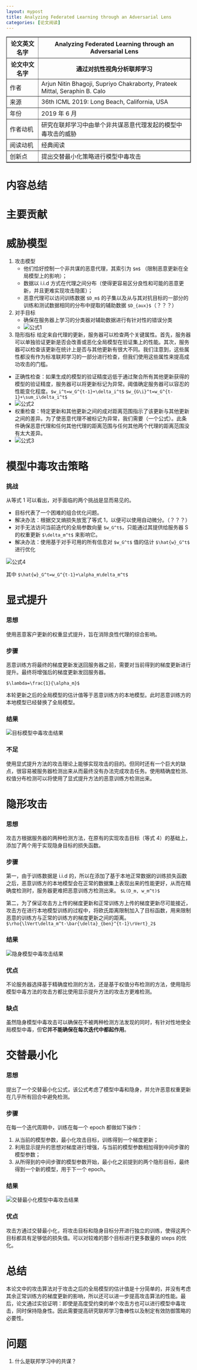 ```yaml
---
layout: mypost
title: Analyzing Federated Learning through an Adversarial Lens
categories: [论文阅读]
---
```


<table border="1">
    <tr>
        <th>论文英文名字</th>
        <th>Analyzing Federated Learning through an Adversarial Lens</th>
    </tr>
    <tr>
        <th>论文中文名字</th>
        <th>通过对抗性视角分析联邦学习</th>
    </tr>
    <tr>
        <td>作者</td>
        <td>Arjun Nitin Bhagoji, Supriyo Chakraborty, Prateek Mittal, Seraphin B. Calo</td>
    </tr>
    <tr>
        <td>来源</td>
        <td>36th ICML 2019: Long Beach, California, USA</td>
    </tr>
    <tr>
        <td>年份</td>
        <td>2019 年 6 月</td>
    </tr>
    <tr>
        <td>作者动机</td>
        <td>研究在联邦学习中由单个非共谋恶意代理发起的模型中毒攻击的威胁</td>
    </tr>
    <tr>
        <td>阅读动机</td>
        <td>经典阅读</td>
    </tr>
    <tr>
        <td>创新点</td>
        <td>提出交替最小化策略进行模型中毒攻击</td>
    </tr>
</table>

# 内容总结  

# 主要贡献

# 威胁模型

1. 攻击模型
   + 他们恰好控制一个非共谋的恶意代理，其索引为 `$m$` （限制恶意更新在全局模型上的影响）；
   + 数据以 i.i.d 方式在代理之间分布（使得更容易区分良性和可能的恶意更新，并且更难实现攻击隐匿）；
   + 恶意代理可以访问训练数据 `$D_m$` 的子集以及从与其对抗目标的一部分的训练和测试数据相同的分布中提取的辅助数据 `$D_{aux}$`（？？？）
2. 对手目标
   + 确保在服务器上学习的分类器对辅助数据进行有针对性的错误分类
   + ![公式1](公式1.png)
3. 隐形指标
给定来自代理的更新，服务器可以检查两个关键属性。首先，服务器可以单独验证更新是否会改善或恶化全局模型在验证集上的性能。其次，服务器可以检查该更新在统计上是否与其他更新有很大不同。我们注意到，这些属性都没有作为标准联邦学习的一部分进行检查，但我们使用这些属性来提高成功攻击的门槛。
+ 正确性检查：如果生成的模型的验证精度远低于通过聚合所有其他更新获得的模型的验证精度，服务器可以将更新标记为异常。阈值确定服务器可以容忍的性能变化程度。`$w_i^t=w_G^{t-1}+\delta_i^t$` `$w_{G\i}^t=w_G^{t-1}+\sum_i\delta_i^t$`
+ ![公式2](公式2.png)
+ 权重检查：特定更新和其他更新之间的成对距离范围指示了该更新与其他更新之间的差异。为了使恶意代理不被标记为异常，我们需要（一个公式）。此条件确保恶意代理和任何其他代理的距离范围与任何其他两个代理的距离范围没有太大差异。
+ ![公式3](公式3.png)

# 模型中毒攻击策略

### 挑战

从等式 1 可以看出，对手面临的两个挑战是显而易见的。
+ 目标代表了一个困难的组合优化问题。
+ 解决办法：根据交叉熵损失放宽了等式 1，以便可以使用自动微分。（？？？）
+ 对手无法访问当前迭代的全局参数向量 `$w_G^t$`，只能通过其提供给服务器 S 的权重更新 `$\delta_m^t$` 来影响它。
+ 解决办法：使用基于对手可用的所有信息对 `$w_G^t$` 值的估计 `$\hat{w}_G^t$` 进行优化

![公式4](公式4.png)

其中 `$\hat{w}_G^t=w_G^{t-1}+\alpha_m\delta_m^t$`

# 显式提升

### 思想

使用恶意客户更新的权重显式提升，旨在消除良性代理的综合影响。

### 步骤

恶意训练方将最终的梯度更新发送回服务器之前，需要对当前得到的梯度更新进行提升。最终将增强后的梯度更新发回服务器。

`$\lambda=\frac{1}{\alpha_m}$`

本轮更新之后的全局模型的估计值等于恶意训练方的本地模型。此时恶意训练方的本地模型已经替换了全局模型。

### 结果

![目标模型中毒攻击结果](目标模型中毒攻击结果.png)

### 不足

使用显式提升方法的攻击理论上能够实现攻击的目的。但同时还有一个巨大的缺点，很容易被服务器检测出来从而最终没有办法完成攻击任务。使用精确度检测、权值分布检测可以将使用了显式提升方法的恶意训练方检测出来。

# 隐形攻击

### 思想

攻击方根据服务器的两种检测方法，在原有的实现攻击目标（等式 4）的基础上，添加了两个用于实现隐身目标的损失函数。

### 步骤

第一，由于训练数据是 i.i.d 的，所以在添加了基于本地正常数据的训练损失函数之后，恶意训练方的本地模型会在正常的数据集上表现出来的性能更好，从而在精确度检测时，服务器更难把恶意训练方检测出来。 `$L(D_m, w_m^t)$`

第二，为了保证攻击方上传的梯度更新和正常训练方上传的梯度更新尽可能接近，攻击方在进行本地模型训练的过程中，将欧氏距离限制加入了目标函数，用来限制恶意的训练方与正常的训练方的梯度更新之间的距离。 `$\rho{\lVert\delta_m^t-\bar{\delta}_{ben}^{t-1}\rVert}_2$`

### 结果

![隐身模型中毒攻击结果](隐身模型中毒攻击结果.png)

### 优点

不论服务器选择基于精确度检测的方法，还是基于权值分布检测的方法，使用隐形模型中毒方法的攻击方都比使用显示提升方法的攻击方更难检测。

### 缺点

虽然隐身模型中毒攻击可以确保在不被两种检测方法发现的同时，有针对性地使全局模型中毒，但**它并不能确保在每次迭代中都起作用**。

# 交替最小化

### 思想

提出了一个交替最小化公式，该公式考虑了模型中毒和隐身，并允许恶意权重更新在几乎所有回合中避免检测。

### 步骤

在每一个迭代周期中，训练在每一个 epoch 都做如下操作：
1. 从当前的模型参数，最小化攻击目标，训练得到一个梯度更新；
2. 利用显示提升的思想对梯度进行增强，与当前的模型参数相加得到中间步骤的模型参数；
3. 从所得到的中间步骤的模型参数开始，最小化之前提到的两个隐形目标，最终得到一个新的模型，用于下一个 epoch。

### 结果

![交替最小化模型中毒攻击结果](交替最小化模型中毒攻击结果.png)

### 优点

攻击方通过交替最小化，将攻击目标和隐身目标分开进行独立的训练，使得这两个目标都具有足够低的损失值。可以对较难的那个目标进行更多数量的 steps 的优化。

# 总结

本论文中的攻击算法对于攻击之后的全局模型的估计值是十分简单的，并没有考虑其余正常训练方的梯度更新的影响，所以还可以进一步提高攻击算法的性能。最后，论文通过实验证明：即使是高度受约束的单个攻击方也可以进行模型中毒攻击，同时保持隐身性。因此需要提高研究联邦学习鲁棒性以及制定有效防御策略的必要性。

# 问题

1. 什么是联邦学习中的共谋？
